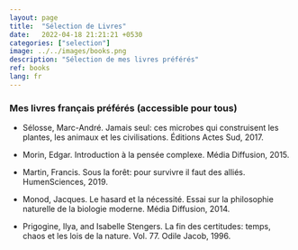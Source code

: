 ```yaml
---
layout: page
title:  "Sélection de Livres"
date:   2022-04-18 21:21:21 +0530
categories: ["selection"]
image: ../../images/books.png
description: "Sélection de mes livres préférés"
ref: books
lang: fr
---
```


### Mes livres français préférés (accessible pour tous)

- Sélosse, Marc-André. Jamais seul: ces microbes qui construisent les plantes, les animaux et les civilisations. Éditions Actes Sud, 2017.

- Morin, Edgar. Introduction à la pensée complexe. Média Diffusion, 2015.

- Martin, Francis. Sous la forêt: pour survivre il faut des alliés. HumenSciences, 2019.

- Monod, Jacques. Le hasard et la nécessité. Essai sur la philosophie naturelle de la biologie moderne. Média Diffusion, 2014.

- Prigogine, Ilya, and Isabelle Stengers. La fin des certitudes: temps, chaos et les lois de la nature. Vol. 77. Odile Jacob, 1996.


<!---
système 1 système 2

antifragile
-->
